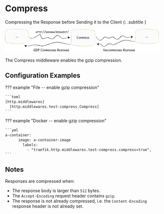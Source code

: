 # Compress

Compressing the Response before Sending it to the Client
{: .subtitle }

![Compress](../assets/img/middleware/compress.png)

The Compress middleware enables the gzip compression. 

## Configuration Examples

??? example "File -- enable gzip compression"

    ```toml
    [http.middlewares]
      [http.middlewares.test-compress.Compress]
    ```
    
??? example "Docker -- enable gzip compression"

    ```yml
    a-container:
          image: a-container-image 
            labels:
              - "traefik.http.middlewares.test-compress.compress=true",
    ```

## Notes

Responses are compressed when:

* The response body is larger than `512` bytes.
* The `Accept-Encoding` request header contains `gzip`.
* The response is not already compressed, i.e. the `Content-Encoding` response header is not already set.
